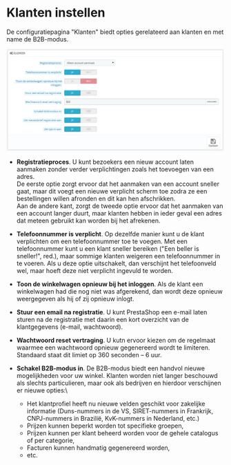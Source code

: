 # Klanten instellen

De configuratiepagina "Klanten" biedt opties gerelateerd aan klanten en met name de B2B-modus.

![](../../../.gitbook/assets/40534364.png)

* **Registratieproces**. U kunt bezoekers een nieuw account laten aanmaken zonder verder verplichtingen zoals het toevoegen van een adres.\
  De eerste optie zorgt ervoor dat het aanmaken van een account sneller gaat, maar dit voegt een nieuwe verplicht scherm toe zodra ze een bestellingen willen afronden en dit kan hen afschrikken.\
  Aan de andere kant, zorgt de tweede optie ervoor dat het aanmaken van een account langer duurt, maar klanten hebben in ieder geval een adres dat meteen gebruikt kan worden bij het afrekenen.
* **Telefoonnummer is verplicht**. Op dezelfde manier kunt u de klant verplichten om een telefoonnummer toe te voegen. Met een telefoonnummer kunt u een klant sneller bereiken ("Een beller is sneller!", red.), maar sommige klanten weigeren een telefoonnummer in te voeren. Als u deze optie uitschakelt, dan verschijnt het telefoonveld wel, maar hoeft deze niet verplicht ingevuld te worden.
* **Toon de winkelwagen opnieuw bij het inloggen**. Als de klant een winkelwagen had die nog niet was afgerekend, dan wordt deze opnieuw weergegeven als hij of zij opnieuw inlogt.
* **Stuur een email na registratie**. U kunt PrestaShop een e-mail laten sturen na de registratie met daarin een kort overzicht van de klantgegevens (e-mail, wachtwoord).
* **Wachtwoord reset vertraging**. U kutn ervoor kiezen om de regelmaat waarmee een wachtwoord opnieuw gegenereerd wordt te limiteren. Standaard staat dit limiet op 360 seconden – 6 uur.
* **Schakel B2B-modus in**. De B2B-modus biedt een handvol nieuwe mogelijkheden voor uw winkel. Klanten worden niet langer beschouwd als slechts particulieren, maar ook als bedrijven en hierdoor verschijnen er nieuwe opties:\

  * Het klantprofiel heeft nu nieuwe velden geschikt voor zakelijke informatie (Duns-nummers in de VS, SIRET-nummers in Frankrijk, CNPJ-nummers in Brazilië, KvK-nummers in Nederland, etc.)
  * Prijzen kunnen beperkt worden tot specifieke groepen,
  * Prijzen kunnen per klant beheerd worden voor de gehele catalogus of per categorie,
  * Facturen kunnen handmatig gegenereerd worden,
  * etc.
